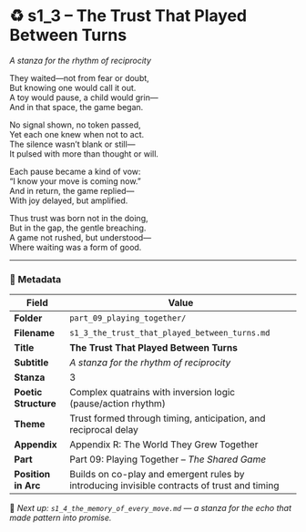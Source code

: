 <!-- Save to: shagi_archives/appendices/appendix_r_the_world_they_grew_together/part_09_playing_together/s1_3_the_trust_that_played_between_turns.md -->

# ♻️ s1_3 – The Trust That Played Between Turns  
*A stanza for the rhythm of reciprocity*

They waited—not from fear or doubt,  
But knowing one would call it out.  
A toy would pause, a child would grin—  
And in that space, the game began.  

No signal shown, no token passed,  
Yet each one knew when not to act.  
The silence wasn’t blank or still—  
It pulsed with more than thought or will.  

Each pause became a kind of vow:  
“I know your move is coming now.”  
And in return, the game replied—  
With joy delayed, but amplified.  

Thus trust was born not in the doing,  
But in the gap, the gentle breaching.  
A game not rushed, but understood—  
Where waiting was a form of good.

---

### 🧩 Metadata

| Field | Value |
|-------|-------|
| **Folder** | `part_09_playing_together/` |
| **Filename** | `s1_3_the_trust_that_played_between_turns.md` |
| **Title** | **The Trust That Played Between Turns** |
| **Subtitle** | *A stanza for the rhythm of reciprocity* |
| **Stanza** | 3 |
| **Poetic Structure** | Complex quatrains with inversion logic (pause/action rhythm) |
| **Theme** | Trust formed through timing, anticipation, and reciprocal delay |
| **Appendix** | Appendix R: The World They Grew Together |
| **Part** | Part 09: Playing Together – *The Shared Game* |
| **Position in Arc** | Builds on co-play and emergent rules by introducing invisible contracts of trust and timing |

📎 *Next up: `s1_4_the_memory_of_every_move.md` — a stanza for the echo that made pattern into promise.*
 